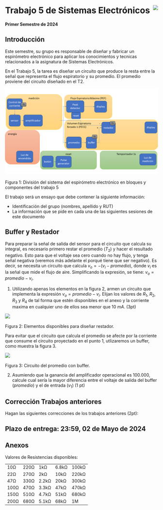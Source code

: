# <img src="https://julianodb.github.io/SISTEMAS_ELECTRONICOS_PARA_INGENIERIA_BIOMEDICA/img/logo_fing.png?raw=true" align="right" height="45"> Trabajo 5 de Sistemas Electrónicos

#### Primer Semestre de 2024

## Introducción

Este semestre, su grupo es responsable de diseñar y fabricar un espirómetro electrónico para aplicar los conocimientos y tecnicas relacionados a la asignatura de Sistemas Electrónicos. 

En el Trabajo 5, la tarea es diseñar un circuito que produce la resta entre la señal que representa el flujo espiratorio y su promedio. El promedio proviene del circuito diseñado en el T2.

![T1](../img/T5_blocks.png)

Figura 1: División del sistema del espirómetro electrónico en bloques y componentes del trabajo 5

El trabajo será un ensayo que debe contener la siguiente información:

- Identificación del grupo (nombres, apellido y RUT)
- La información que se pide en cada una de las siguientes sesiones de este documento

## Buffer y Restador

Para preparar la señal de salida del sensor para el circuito que calcula su integral, es necesario primero restar el promedio ($T_2$) y hacer el resultado negativo. Esto para que el voltaje sea cero cuando no hay flujo, y tenga señal negativa (veremos más adelante el porqué tiene que ser negativo). Es decir, se necesita un circuito que calcula $v_o = - (v_i - promedio)$, donde $v_i$ es la señal que mide el flujo de aire. Simplificando la expresión, se tiene: $v_o = promedio - v_i$.

1. Utilizando apenas los elementos en la figura 2, armen un circuito que implementa la expresión $v_o = promedio - v_i$. Elijan los valores de $R_1$, $R_2$, $R_3$ y $R_4$ de tal forma que estén disponibles en el anexo y la corriente maxima en cualquier uno de ellos sea menor que $10\ mA$. (3pt)

<img src="https://julianodb.github.io/electronic_circuits_diagrams/T5_materials2.png" width="400">

Figura 2: Elementos disponibles para diseñar restador.

Para evitar que el circuito que calcula el promedio se afecte por la corriente que consume el circuito proyectado en el punto 1, utlizaremos un buffer, como muestra la figura 3.

<img src="https://julianodb.github.io/electronic_circuits_diagrams/active_low_pass.png" width="300">

Figura 3: Circuito del promedio con buffer.

2. Asumiendo que la ganancia del amplificador operacional es 100.000, calcule cual sería la mayor diferencia entre el voltaje de salida del buffer ($promedio$) y el de entrada ($v_1$) (1 pt)


## Corrección Trabajos anteriores

Hagan las siguientes correcciones de los trabajos anteriores (2pt):



## Plazo de entrega: 23:59, 02 de Mayo de 2024

## Anexos

Valores de Resistencias disponibles:

|   |  |        |       |  |
|------|------|-----------|------------|-------|
| 10Ω  | 220Ω | 1kΩ       | 6.8kΩ      | 100kΩ |
| 22Ω  | 270Ω | 2kΩ       | 10kΩ       | 220kΩ |
| 47Ω  | 330Ω | 2.2kΩ     | 20kΩ       | 300kΩ |
| 100Ω | 470Ω | 3.3kΩ     | 47kΩ       | 470kΩ |
| 150Ω | 510Ω | 4.7kΩ     | 51kΩ       | 680kΩ |
| 200Ω | 680Ω | 5.1kΩ     | 68kΩ       | 1M    |